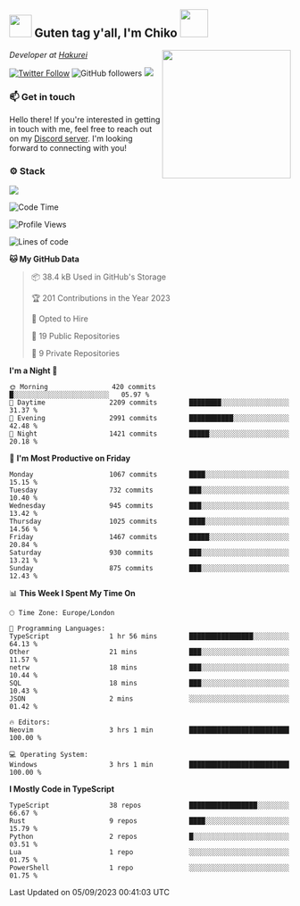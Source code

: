 <h2><img src="https://cdn.discordapp.com/emojis/1100181376730402906.gif?quality=lossless" width="40"> Guten tag y'all, I'm Chiko <img src="https://a.ppy.sh/15907233" width="50"></h2>
<a href="https://twitter.com/Zzul0714/status/1654451338179395585?s=20"><img align='right' src="https://cdn.discordapp.com/attachments/1109162815866023976/1109163700583153705/FvXKt8paEAAR6Ak1.png" width="230"></a>
<p><em>Developer at <a href="https://github.com/hakureiapp">Hakurei</a></em></p>

[![Twitter Follow](https://img.shields.io/twitter/follow/chikoxq?label=Follow)](https://twitter.com/intent/follow?screen_name=chikoxq)
![GitHub followers](https://img.shields.io/github/followers/chikof?label=Follow&style=social)
![](https://komarev.com/ghpvc/?username=chikof&color=blue)

### 📫 Get in touch
Hello there! If you're interested in getting in touch with me, feel free to reach out on my [Discord server](https://discord.gg/sejc7TnX6N). I'm looking forward to connecting with you!

### ⚙️ Stack
![](https://skillicons.dev/icons?i=git,kubernetes,docker,js,ts,cloudflare,css,deno,express,graphql,html,mongodb,nestjs,py,react,apollo,bash,java,lua,nextjs,netlify,nodejs,ps,powershell,rust,neovim,tauri,sentry,postgres,tailwind,prisma,actix)

<!--START_SECTION:waka-->
![Code Time](http://img.shields.io/badge/Code%20Time-1%2C495%20hrs%203%20mins-blue)

![Profile Views](http://img.shields.io/badge/Profile%20Views-0-blue)

![Lines of code](https://img.shields.io/badge/From%20Hello%20World%20I%27ve%20Written-5.9%20million%20lines%20of%20code-blue)

**🐱 My GitHub Data** 

> 📦 38.4 kB Used in GitHub's Storage 
 > 
> 🏆 201 Contributions in the Year 2023
 > 
> 💼 Opted to Hire
 > 
> 📜 19 Public Repositories 
 > 
> 🔑 9 Private Repositories 
 > 
**I'm a Night 🦉** 

```text
🌞 Morning                420 commits         █░░░░░░░░░░░░░░░░░░░░░░░░   05.97 % 
🌆 Daytime                2209 commits        ████████░░░░░░░░░░░░░░░░░   31.37 % 
🌃 Evening                2991 commits        ███████████░░░░░░░░░░░░░░   42.48 % 
🌙 Night                  1421 commits        █████░░░░░░░░░░░░░░░░░░░░   20.18 % 
```
📅 **I'm Most Productive on Friday** 

```text
Monday                   1067 commits        ████░░░░░░░░░░░░░░░░░░░░░   15.15 % 
Tuesday                  732 commits         ███░░░░░░░░░░░░░░░░░░░░░░   10.40 % 
Wednesday                945 commits         ███░░░░░░░░░░░░░░░░░░░░░░   13.42 % 
Thursday                 1025 commits        ████░░░░░░░░░░░░░░░░░░░░░   14.56 % 
Friday                   1467 commits        █████░░░░░░░░░░░░░░░░░░░░   20.84 % 
Saturday                 930 commits         ███░░░░░░░░░░░░░░░░░░░░░░   13.21 % 
Sunday                   875 commits         ███░░░░░░░░░░░░░░░░░░░░░░   12.43 % 
```


📊 **This Week I Spent My Time On** 

```text
🕑︎ Time Zone: Europe/London

💬 Programming Languages: 
TypeScript               1 hr 56 mins        ████████████████░░░░░░░░░   64.13 % 
Other                    21 mins             ███░░░░░░░░░░░░░░░░░░░░░░   11.57 % 
netrw                    18 mins             ███░░░░░░░░░░░░░░░░░░░░░░   10.44 % 
SQL                      18 mins             ███░░░░░░░░░░░░░░░░░░░░░░   10.43 % 
JSON                     2 mins              ░░░░░░░░░░░░░░░░░░░░░░░░░   01.42 % 

🔥 Editors: 
Neovim                   3 hrs 1 min         █████████████████████████   100.00 % 

💻 Operating System: 
Windows                  3 hrs 1 min         █████████████████████████   100.00 % 
```

**I Mostly Code in TypeScript** 

```text
TypeScript               38 repos            █████████████████░░░░░░░░   66.67 % 
Rust                     9 repos             ████░░░░░░░░░░░░░░░░░░░░░   15.79 % 
Python                   2 repos             █░░░░░░░░░░░░░░░░░░░░░░░░   03.51 % 
Lua                      1 repo              ░░░░░░░░░░░░░░░░░░░░░░░░░   01.75 % 
PowerShell               1 repo              ░░░░░░░░░░░░░░░░░░░░░░░░░   01.75 % 
```




 Last Updated on 05/09/2023 00:41:03 UTC
<!--END_SECTION:waka-->


<!--
<p align="center">
     <a href="https://discord.gg/HhybNhchcC"><img src="https://invidget.switchblade.xyz/sejc7TnX6N" align="center" ><a>
</p> 
-->
